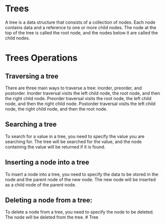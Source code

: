 # Trees

A tree is a data structure that consists of a collection of nodes. Each node contains data and a reference to one or more child nodes. The node at the top of the tree is called the root node, and the nodes below it are called the child nodes.

# Trees Operations

## Traversing a tree

There are three main ways to traverse a tree: inorder, preorder, and postorder. Inorder traversal visits the left child node, the root node, and then the right child node. Preorder traversal visits the root node, the left child node, and then the right child node. Postorder traversal visits the left child node, the right child node, and then the root node.

## Searching a tree

To search for a value in a tree, you need to specify the value you are searching for. The tree will be searched for the value, and the node containing the value will be returned if it is found.

## Inserting a node into a tree

To insert a node into a tree, you need to specify the data to be stored in the node and the parent node of the new node. The new node will be inserted as a child node of the parent node.

## Deleting a node from a tree:

To delete a node from a tree, you need to specify the node to be deleted. The node will be deleted from the tree.
#   T r e e  
 